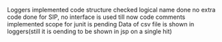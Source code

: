 Loggers implemented
code structure checked
logical name done
no extra code done
for SIP, no interface is used till now
code comments implemented
scope for junit is pending
Data of csv file is shown in loggers(still it is oending to be shown in jsp on a single hit)
